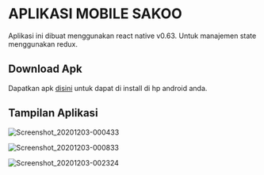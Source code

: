# APLIKASI MOBILE SAKOO

Aplikasi ini dibuat menggunakan react native v0.63.
Untuk manajemen state menggunakan redux.

## Download Apk

Dapatkan apk [disini](https://pip.pypa.io/en/stable/) untuk dapat di install di hp android anda.

## Tampilan Aplikasi

![Screenshot_20201203-000433](https://user-images.githubusercontent.com/53925358/100908597-40e4b500-34fe-11eb-8e7f-79efff3ed59c.jpg)


![Screenshot_20201203-000833](https://user-images.githubusercontent.com/53925358/100908601-42ae7880-34fe-11eb-8ab7-8d85c77b6114.jpg)


![Screenshot_20201203-002324](https://user-images.githubusercontent.com/53925358/100908605-43470f00-34fe-11eb-96e5-c1f2af51fae7.jpg)
